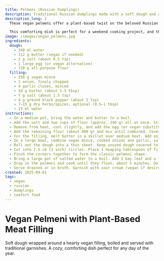 ```yaml
---
title: Pelmeni (Russian Dumplings)
description: Traditional Russian dumplings made with a soft dough and a savory vegan meat filling.
description_long: |
  These vegan pelmeni offer a plant-based twist on the beloved Russian dumpling dish. The dough is soft yet sturdy, and the filling is savory and aromatic thanks to a blend of vegan mince, onions, garlic, and optional herbs. Serve these dumplings in a light broth or with your favorite toppings like sour cream, herbs, or a drizzle of melted butter.

  This comforting dish is perfect for a weekend cooking project, and the dumplings freeze well for future meals. Whether you're familiar with pelmeni or discovering them for the first time, this vegan version is sure to satisfy.
image: /images/vegan_pelmeni.jpg
ingredients:
  dough:
    - 240 ml water
    - 112 g butter (vegan if needed)
    - 2 g salt (about 0.5 tsp)
    - 1 large egg (or vegan alternative)
    - 720 g all-purpose flour
  filling:
    - 250 g vegan mince
    - 1 onion, finely chopped
    - 4 garlic cloves, minced
    - 10 g butter (about 1.5 tbsp)
    - 7 g salt (about 1.5 tsp)
    - 4 g ground black pepper (about 2 tsp)
    - 7–15 g dry herbs/spices, optional (0.5–1 tbsp)
    - 15 ml water
instructions:
  - In a medium pot, bring the water and butter to a boil.
  - Add the salt and two cups of flour (approx. 240 g) all at once. Stir vigorously with a wooden spoon.
  - Remove from heat, cool slightly, and add the egg (or vegan substitute).
  - Add the remaining flour (about 480 g) and mix until combined. Cover and let the dough rest for 20 minutes.
  - For the filling, melt butter in a skillet over medium heat. Add onions and cook for 5–7 minutes until soft and slightly golden. Add garlic and cook for 30 seconds more. Let cool slightly.
  - In a large bowl, combine vegan mince, cooked onions and garlic, salt, pepper, optional herbs/spices, and water. Mix well.
  - Roll out the dough into a thin sheet. Keep unused dough covered to prevent drying.
  - Cut into 7.5 cm (3 inch) circles. Place 1 heaping tablespoon of filling in the center. Fold in half and seal the edges, pressing out any air.
  - Pinch the corners together to form the classic pelmeni shape.
  - Bring a large pot of salted water to a boil. Add 1 bay leaf and a few peppercorns.
  - Drop in the pelmeni and cook until they float, about 5 minutes. Do not overcook.
  - Serve drained or in broth. Garnish with sour cream (vegan if desired), melted butter, vinegar, fresh herbs, or sautéed onions.
created: 2025-09-01
tags:
  - vegan
  - russian
  - dumplings
  - comfort food
---
```


# Vegan Pelmeni with Plant-Based Meat Filling

Soft dough wrapped around a hearty vegan filling, boiled and served with traditional garnishes. A cozy, comforting dish perfect for any day of the year.

